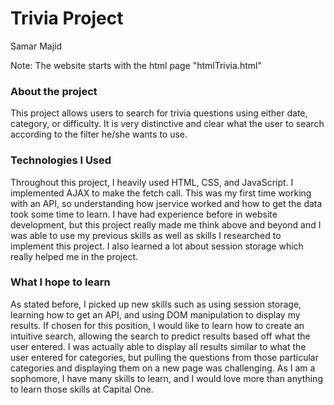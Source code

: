 # Trivia Project
Samar Majid 

Note: The website starts with the html page "htmlTrivia.html" 


### About the project 

This project allows users to search for trivia questions using either date, category, or difficulty. It is very distinctive and clear what the user to search according to the filter he/she wants to use. 


### Technologies I Used  

Throughout this project, I heavily used HTML, CSS, and JavaScript. I implemented AJAX to make the fetch call. This was my first time working with an API, so understanding how jservice worked and how to get the data took some time to learn. I have had experience before in website development, but this project really made me think above and beyond and I was able to use my previous skills as well as skills I researched to implement this project. I also learned a lot about session storage which really helped me in the project.

### What I hope to learn

As stated before, I picked up new skills such as using session storage, learning how to get an API, and using DOM manipulation to display my results. If chosen for this position, I would like to learn how to create an intuitive search, allowing the search to predict results based off what the user entered. I was actually able to display all results similar to what the user entered for categories, but pulling the questions from those particular categories and displaying them on a new page was challenging. As I am a sophomore, I have many skills to learn, and I would love more than anything to learn those skills at Capital One. 
